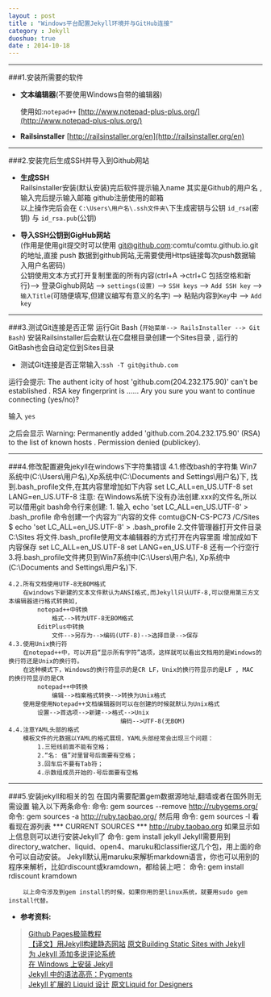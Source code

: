 ```yaml
---
layout : post
title : "Windows平台配置Jekyll环境并与GitHub连接"
category : Jekyll
duoshuo: true
date : 2014-10-18
---
```


******

###1.安装所需要的软件<br />
* **文本编辑器**(不要使用Windows自带的编辑器) 

	使用如:`notepad++` [http://www.notepad-plus-plus.org/](http://www.notepad-plus-plus.org/)<br />
* **Railsinstaller**    [http://railsinstaller.org/en](http://railsinstaller.org/en)

<!-- more -->

******

###2.安装完后生成SSH并导入到Github网站
* **生成SSH**<br />
	Railsinstaller安装(默认安装)完后软件提示输入name 其实是Github的用户名 , 输入完后提示输入邮箱 github注册使用的邮箱<br />
	以上操作完后会在 `C:\Users\用户名\.ssh文件夹\`下生成密钥与公钥 `id_rsa`(密钥) 与 `id_rsa.pub`(公钥) 

* **导入SSH公钥到GigHub网站** <br />
	(作用是使用git提交时可以使用 git@github.com:comtu/comtu.github.io.git 的地址,直接 push 数据到github网站,无需要使用Https链接每次push数据输入用户名密码)<br />
	公钥使用文本方式打开复制里面的所有内容(ctrl+A ->ctrl+C 包括空格和新行)--> 登录Gighub网站 --> `settings(设置)` --> `SSH keys` --> `Add SSH key` --> `输入Title`(可随便填写,但建议编写有意义的名字) --> 粘贴内容到`Key`中 --> `Add key`

******

###3.测试Git连接是否正常
运行Git Bash (`开始菜单--> RailsInstaller --> Git Bash`) 安装Railsinstaller后会默认在C盘根目录创建一个Sites目录 , 运行的GitBash也会自动定位到Sites目录

* 测试Git连接是否正常输入:`ssh -T git@github.com`

运行会提示:
	The authent icity of host 'github.com(204.232.175.90)' can't be established . 
	RSA key fingerprint is ......
	Ary you sure you want to continue connecting (yes/no)? 

输入 
	`yes`

之后会显示
	Warning: Permanently added 'github.com.204.232.175.90' (RSA) to the list of known hosts . 
	Permission denied (publickey).

******

###4.修改配置避免jekyll在windows下字符集错误
	4.1.修改bash的字符集
		Win7系统中(C:\Users\用户名),Xp系统中(C:\Documents and Settings\用户名)下,
		找到.bash_profile文件,在其内容里增加如下内容
			set LC_ALL=en_US.UTF-8
			set LANG=en_US.UTF-8
		注意:
			在Windows系统下没有办法创建.xxx的文件名,所以可以借用git bash命令行来创建:
			1. 输入 echo 'set LC_ALL=en_US.UTF-8' > .bash_profile 命令创建一个内容为''内容的文件
				comtu@CN-CS-PC73 /C/Sites
				$ echo 'set LC_ALL=en_US.UTF-8' > .bash_profile
			2.文件管理器打开文件目录C:\Sites 将文件.bash_profile使用文本编辑器的方式打开在内容里面
			增加成如下内容保存
				set LC_ALL=en_US.UTF-8
				set LANG=en_US.UTF-8
				还有一个行空行
			3.将.bash_profile文件拷贝到Win7系统中(C:\Users\用户名),
			Xp系统中(C:\Documents and Settings\用户名)下.

	4.2.所有文档使用UTF-8无BOM格式
		在windows下新建的文本文件默认为ANSI格式,而Jekyll只认UTF-8,可以使用第三方文本编辑器进行格式转换如,
			notepad++中转换
				格式-->转为UTF-8无BOM格式
			EditPlus中转换
				文件-->另存为-->编码(UTF-8)-->选择目录-->保存
	4.3.使用Unix换行符
		在notepad++中，可以开启“显示所有字符”选项，这样就可以看出文档用的是Windows的换行符还是Unix的换行符。
		在这种模式下，Windows的换行符显示的是CR LF，Unix的换行符显示的是LF , MAC 的换行符显示的是CR
			notepad++中转换
				编辑-->档案格式转换-->转换为Unix格式
		使用是使用Notepad++文档编辑器则可以在创建的时候就默认为Unix格式
			设置-->首选项-->新建-->格式-->Unix
			                       编码-->UTF-8(无BOM)
	4.4.注意YAML头部的格式
		模板文件的元数据以YAML的格式展现，YAML头部经常会出现三个问题：
			1.三短线前面不能有空格；
			2.“名: 值”对里冒号后面要有空格；
			3.回车后不要有Tab符；
			4.示数组成员开始的-号后面要有空格
	
******

###5.安装jekyll和相关的包
	在国内需要配置gem数据源地址,翻墙或者在国外则无需设置
		输入以下两条命令:
			命令: gem sources --remove http://rubygems.org/
			命令: gem sources -a http://ruby.taobao.org/
		然后用 命令: gem sources -l 看看现在源列表
			*** CURRENT SOURCES ***
			http://ruby.taobao.org
		如果显示如上信息则可以进行安装Jekyll了 
			命令: gem install jekyll
		Jekyll需要用到directory_watcher、liquid、open4、maruku和classifier这几个包，用上面的命令可以自动安装。
		Jekyll默认用maruku来解析markdown语言，你也可以用别的程序来解析，比如rdiscount或kramdown，都给装上吧：
			命令: gem install rdiscount kramdown

		以上命令涉及到gem install的时候，如果你用的是linux系统，就要用sudo gem install代替。


* **参考资料:**

> [Github Pages极简教程](http://yanping.me/cn/blog/2012/03/18/github-pages-step-by-step/)  
> [【译文】用Jekyll构建静态网站](http://yanping.me/cn/blog/2011/12/15/building-static-sites-with-jekyll/) [原文Building Static Sites with Jekyll](http://code.tutsplus.com/tutorials/building-static-sites-with-jekyll--net-22211)  
> [为 Jekyll 添加多说评论系统](http://havee.me/internet/2013-07/add-duoshuo-commemt-system-into-jekyll.html)  
> [在 Windows 上安装 Jekyll](http://cn.yizeng.me/2013/05/10/setup-jekyll-on-windows/#troubleshooting)  
> [Jekyll 中的语法高亮：Pygments](http://comtu.github.io/blog/2014/10/18/support-pygments-in-Jekyll.html)  
> [Jekyll 扩展的 Liquid 设计](http://havee.me/internet/2013-11/jekyll-liquid-designers.html)  [原文Liquid for Designers](https://github.com/shopify/liquid/wiki/liquid-for-designers)  

